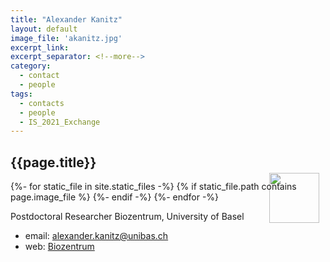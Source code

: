 ```yaml
---
title: "Alexander Kanitz"
layout: default
image_file: 'akanitz.jpg'
excerpt_link:
excerpt_separator: <!--more-->
category:
  - contact
  - people
tags:
  - contacts
  - people
  - IS_2021_Exchange
---
```


## {{page.title}}

{%- for static_file in site.static_files -%}
  {% if static_file.path contains page.image_file %}
<img style="float: right; width: 80px; margin-top: -30px; margin-right: 10px;" src="{{ static_file.path | relative_url}}" />
  {%- endif -%}
{%- endfor -%}

Postdoctoral Researcher
Biozentrum, University of Basel

<!--more-->

* email: [alexander.kanitz@unibas.ch](mailto:alexander.kanitz@unibas.ch)
* web: [Biozentrum](http://www.biozentrum.unibas.ch/)

